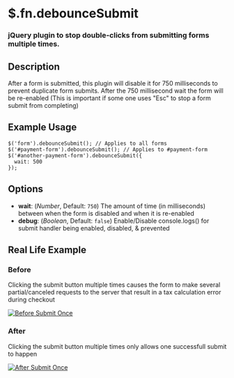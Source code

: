 # $.fn.debounceSubmit

### jQuery plugin to stop double-clicks from submitting forms multiple times.

## Description

After a form is submitted, this plugin will disable it for 750 milliseconds to prevent duplicate form submits. After the 750 millisecond wait the form will be re-enabled (This is important if some one uses "Esc" to stop a form submit from completing)

<!-- **debounce**
[dee-bouns] describes rate-limiting or throttling the frequency of a method's execution.

**debounceSubmit**
[*dee* bouns *suh* b-mit] limits a form-submit from occuring if the form has attempted to be submitted in the past *N* milliseconds -->

## Example Usage

```
$('form').debounceSubmit(); // Applies to all forms
$('#payment-form').debounceSubmit(); // Applies to #payment-form
$('#another-payment-form').debounceSubmit({
  wait: 500
});
```

## Options

* **wait**: (_Number_, Default: `750`) The amount of time (in milliseconds) between when the form is disabled and when it is re-enabled
* **debug**: (_Boolean_, Default: `false`) Enable/Disable console.logs() for submit handler being enabled, disabled, & prevented

## Real Life Example

### Before

Clicking the submit button multiple times causes the form to make several partial/canceled requests to the server that result in a tax calculation error during checkout

[![Before Submit Once](/assets/example-before.gif)](http://recordit.co/hfOQiNORbn)

### After

Clicking the submit button multiple times only allows one successfull submit to happen

[![After Submit Once](/assets/example-after.gif)](http://recordit.co/0Nf8XElNpX)
